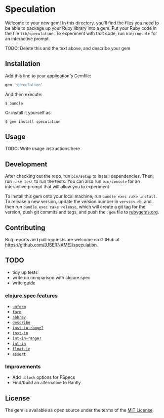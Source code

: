 # Speculation

Welcome to your new gem! In this directory, you'll find the files you need to be able to package up your Ruby library into a gem. Put your Ruby code in the file `lib/speculation`. To experiment with that code, run `bin/console` for an interactive prompt.

TODO: Delete this and the text above, and describe your gem

## Installation

Add this line to your application's Gemfile:

```ruby
gem 'speculation'
```

And then execute:

    $ bundle

Or install it yourself as:

    $ gem install speculation

## Usage

TODO: Write usage instructions here

## Development

After checking out the repo, run `bin/setup` to install dependencies. Then, run `rake test` to run the tests. You can also run `bin/console` for an interactive prompt that will allow you to experiment.

To install this gem onto your local machine, run `bundle exec rake install`. To release a new version, update the version number in `version.rb`, and then run `bundle exec rake release`, which will create a git tag for the version, push git commits and tags, and push the `.gem` file to [rubygems.org](https://rubygems.org).

## Contributing

Bug reports and pull requests are welcome on GitHub at https://github.com/[USERNAME]/speculation.

## TODO

- tidy up tests
- write up comparison with clojure.spec
- write guide

### clojure.spec features

- [`unform`](https://clojuredocs.org/clojure.spec/unform)
- [`form`](https://clojuredocs.org/clojure.spec/form)
- [`abbrev`](https://clojuredocs.org/clojure.spec/abbrev)
- [`describe`](https://clojuredocs.org/clojure.spec/describe)
- [`inst-in-range?`](https://clojuredocs.org/clojure.spec/inst-in-range_q)
- [`inst-in`](https://clojuredocs.org/clojure.spec/inst-in)
- [`int-in-range?`](https://clojuredocs.org/clojure.spec/int-in-range_q)
- [`int-in`](https://clojuredocs.org/clojure.spec/int-in)
- [`float-in`](https://clojuredocs.org/clojure.spec/float-in)
- [`assert`](https://clojuredocs.org/clojure.spec/assert)

### Improvements

- Add `:block` options for FSpecs
- Find/build an alternative to Rantly

## License

The gem is available as open source under the terms of the [MIT License](http://opensource.org/licenses/MIT).

